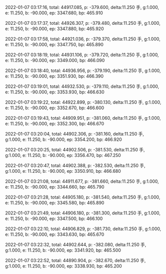 2022-01-07 03:17:16, total: 44917.085, p: -379.600, delta:11.250 手, g:1.000, e: 11.250, b: -90.000, ep: 3347.680, bp: 465.910

2022-01-07 03:17:37, total: 44926.307, p: -379.480, delta:11.250 手, g:1.000, e: 11.250, b: -90.000, ep: 3347.880, bp: 465.920

2022-01-07 03:17:58, total: 44921.036, p: -379.370, delta:11.250 手, g:1.000, e: 11.250, b: -90.000, ep: 3347.750, bp: 465.890

2022-01-07 03:18:19, total: 44931.106, p: -379.720, delta:11.250 手, g:1.000, e: 11.250, b: -90.000, ep: 3349.000, bp: 466.090

2022-01-07 03:18:40, total: 44936.956, p: -379.190, delta:11.250 手, g:1.000, e: 11.250, b: -90.000, ep: 3351.930, bp: 466.390

2022-01-07 03:19:01, total: 44932.530, p: -379.110, delta:11.250 手, g:1.000, e: 11.250, b: -90.000, ep: 3353.930, bp: 466.630

2022-01-07 03:19:22, total: 44922.899, p: -380.130, delta:11.250 手, g:1.000, e: 11.250, b: -90.000, ep: 3352.670, bp: 466.600

2022-01-07 03:19:43, total: 44909.951, p: -381.060, delta:11.250 手, g:1.000, e: 11.250, b: -90.000, ep: 3352.300, bp: 466.670

2022-01-07 03:20:04, total: 44902.306, p: -381.160, delta:11.250 手, g:1.000, e: 11.250, b: -90.000, ep: 3354.200, bp: 466.920

2022-01-07 03:20:25, total: 44902.506, p: -381.530, delta:11.250 手, g:1.000, e: 11.250, b: -90.000, ep: 3356.470, bp: 467.250

2022-01-07 03:20:47, total: 44902.388, p: -382.530, delta:11.250 手, g:1.000, e: 11.250, b: -90.000, ep: 3350.910, bp: 466.680

2022-01-07 03:21:08, total: 44911.677, p: -381.660, delta:11.250 手, g:1.000, e: 11.250, b: -90.000, ep: 3344.660, bp: 465.790

2022-01-07 03:21:28, total: 44905.180, p: -381.540, delta:11.250 手, g:1.000, e: 11.250, b: -90.000, ep: 3345.580, bp: 465.890

2022-01-07 03:21:49, total: 44906.180, p: -381.300, delta:11.250 手, g:1.000, e: 11.250, b: -90.000, ep: 3347.500, bp: 466.100

2022-01-07 03:22:10, total: 44906.829, p: -381.730, delta:11.250 手, g:1.000, e: 11.250, b: -90.000, ep: 3343.630, bp: 465.670

2022-01-07 03:22:32, total: 44902.644, p: -382.080, delta:11.250 手, g:1.000, e: 11.250, b: -90.000, ep: 3341.920, bp: 465.500

2022-01-07 03:22:52, total: 44890.904, p: -382.670, delta:11.250 手, g:1.000, e: 11.250, b: -90.000, ep: 3338.930, bp: 465.200